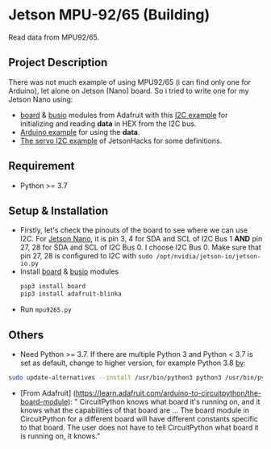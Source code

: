 # Jetson MPU-92/65 (Building)
Read data from MPU92/65. 

## Project Description
There was not much example of using MPU92/65 (i can find only one for Arduino), let alone on Jetson (Nano) board. So i tried to write one for my Jetson Nano using: 
* [board](https://learn.adafruit.com/arduino-to-circuitpython/the-board-module) & [busio](https://docs.circuitpython.org/en/latest/shared-bindings/busio/) modules from Adafruit with this [I2C example](https://learn.adafruit.com/circuitpython-basics-i2c-and-spi/i2c-devices) for initializing and reading **data** in HEX from the I2C bus.
* [Arduino example](https://bitbucket.org/cinqlair/mpu9250/src/master/) for using the **data**.
* [The servo I2C example](https://github.com/JetsonHacksNano/ServoKit/blob/master/servoPlay.py) of JetsonHacks for some definitions. 

## Requirement
* Python >= 3.7

## Setup & Installation
* Firstly, let's check the pinouts of the board to see where we can use I2C. For [Jetson Nano](https://jetsonhacks.com/nvidia-jetson-nano-j41-header-pinout/), it is pin 3, 4 for SDA and SCL of I2C Bus 1 **AND** pin 27, 28 for SDA and SCL of I2C Bus 0. I choose I2C Bus 0. Make sure that pin 27, 28 is configured to I2C with `sudo /opt/nvidia/jetson-io/jetson-io.py`
* Install [board](https://learn.adafruit.com/arduino-to-circuitpython/the-board-module) & [busio](https://docs.circuitpython.org/en/latest/shared-bindings/busio/) modules
   ```sh
   pip3 install board
   pip3 install adafruit-blinka
   ```
* Run `mpu9265.py`

## Others
* Need Python >= 3.7. If there are multiple Python 3 and Python < 3.7 is set as default, change to higher version, for example Python 3.8 [by](https://askubuntu.com/questions/922853/update-python-3-5-to-3-6-via-terminal):
 ```sh
 sudo update-alternatives --install /usr/bin/python3 python3 /usr/bin/python3.8 1
 ```
* [From Adafruit] (https://learn.adafruit.com/arduino-to-circuitpython/the-board-module): " CircuitPython knows what board it's running on, and it knows what the capabilities of that board are ... The board module in CircuitPython for a different board will have different constants specific to that board. The user does not have to tell CircuitPython what board it is running on, it knows."
